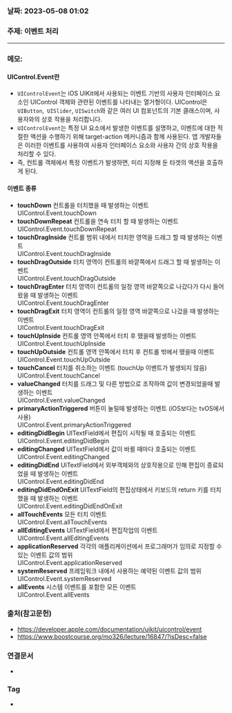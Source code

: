 ### 날짜: 2023-05-08 01:02

### 주제:  이벤트 처리 
---
### 메모: 
#### UIControl.Event란 
- `UIControlEvent`는 iOS UIKit에서 사용되는 이벤트 기반의 사용자 인터페이스 요소인 UIControl 객체와 관련된 이벤트를 나타내는 열거형이다. UIControl은 `UIButton`,` UISlider`, `UISwitch`와 같은 여러 UI 컴포넌트의 기본 클래스이며, 사용자와의 상호 작용을 처리합니다.
- `UIControlEvent`는 특정 UI 요소에서 발생한 이벤트를 설명하고, 이벤트에 대한 적절한 액션을 수행하기 위해 target-action 메커니즘과 함께 사용된다. 앱 개발자들은 이러한 이벤트를 사용하여 사용자 인터페이스 요소와 사용자 간의 상호 작용을 처리할 수 있다.
- 즉, 컨트롤 객체에서 특정 이벤트가 발생하면, 미리 지정해 둔 타겟의 액션을 호출하게 된다. 
#### 이벤트 종류 
- **touchDown**
	컨트롤을 터치했을 때 발생하는 이벤트  
	UIControl.Event.touchDown
- **touchDownRepeat**
	컨트롤을 연속 터치 할 때 발생하는 이벤트  
	UIControl.Event.touchDownRepeat  
- **touchDragInside**
	컨트롤 범위 내에서 터치한 영역을 드래그 할 때 발생하는 이벤트  
	UIControl.Event.touchDragInside  
- **touchDragOutside**
	터치 영역이 컨트롤의 바깥쪽에서 드래그 할 때 발생하는 이벤트  
	UIControl.Event.touchDragOutside  
- **touchDragEnter**
	터치 영역이 컨트롤의 일정 영역 바깥쪽으로 나갔다가 다시 들어왔을 때 발생하는 이벤트  
	UIControl.Event.touchDragEnter  
- **touchDragExit**
	터치 영역이 컨트롤의 일정 영역 바깥쪽으로 나갔을 때 발생하는 이벤트  
	UIControl.Event.touchDragExit  
- **touchUpInside**
	컨트롤 영역 안쪽에서 터치 후 뗐을때 발생하는 이벤트  
	UIControl.Event.touchUpInside  
- **touchUpOutside**
	컨트롤 영역 안쪽에서 터치 후 컨트롤 밖에서 뗐을때 이벤트  
	UIControl.Event.touchUpOutside  
- **touchCancel**
	터치를 취소하는 이벤트 (touchUp 이벤트가 발생되지 않음)  
	UIControl.Event.touchCancel  
- **valueChanged**
	터치를 드래그 및 다른 방법으로 조작하여 값이 변경되었을때 발생하는 이벤트  
	UIControl.Event.valueChanged  
- **primaryActionTriggered**
	버튼이 눌릴때 발생하는 이벤트 (iOS보다는 tvOS에서 사용)  
	UIControl.Event.primaryActionTriggered  
- **editingDidBegin**
	UITextField에서 편집이 시작될 때 호출되는 이벤트  
	UIControl.Event.editingDidBegin  
- **editingChanged**
	UITextField에서 값이 바뀔 때마다 호출되는 이벤트  
	UIControl.Event.editingChanged  
- **editingDidEnd**
	UITextField에서 외부객체와의 상호작용으로 인해 편집이 종료되었을 때 발생하는 이벤트  
	UIControl.Event.editingDidEnd  
- **editingDidEndOnExit**
	UITextField의 편집상태에서 키보드의 return 키를 터치했을 때 발생하는 이벤트  
	UIControl.Event.editingDidEndOnExit  
- **allTouchEvents**
	모든 터치 이벤트  
	UIControl.Event.allTouchEvents  
- **allEditingEvents**
	UITextField에서 편집작업의 이벤트  
	UIControl.Event.allEditingEvents  
- **applicationReserved**
	각각의 애플리케이션에서 프로그래머가 임의로 지정할 수 있는 이벤트 값의 범위  
	UIControl.Event.applicationReserved  
- **systemReserved**
	프레임워크 내에서 사용하는 예약된 이벤트 값의 범위  
	UIControl.Event.systemReserved  
- **allEvents**
	시스템 이벤트를 포함한 모든 이벤트  
	UIControl.Event.allEvents

### 출처(참고문헌) 
- https://developer.apple.com/documentation/uikit/uicontrol/event
- https://www.boostcourse.org/mo326/lecture/16847/?isDesc=false

### 연결문서 
- 

### Tag
- 